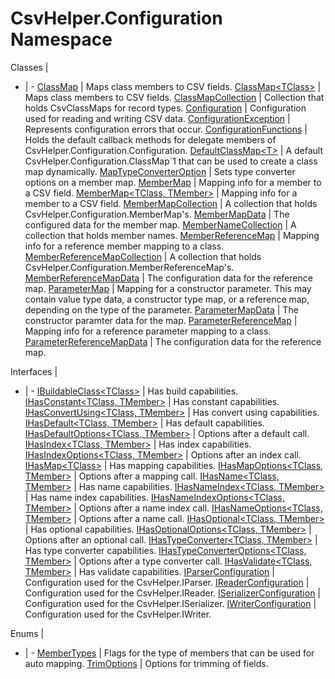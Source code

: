 # CsvHelper.Configuration Namespace

Classes | &nbsp;
- | -
[ClassMap](/api/CsvHelper.Configuration/ClassMap) | Maps class members to CSV fields.
[ClassMap&lt;TClass&gt;](/api/CsvHelper.Configuration/ClassMap2) | Maps class members to CSV fields.
[ClassMapCollection](/api/CsvHelper.Configuration/ClassMapCollection) | Collection that holds CsvClassMaps for record types.
[Configuration](/api/CsvHelper.Configuration/Configuration) | Configuration used for reading and writing CSV data.
[ConfigurationException](/api/CsvHelper.Configuration/ConfigurationException) | Represents configuration errors that occur.
[ConfigurationFunctions](/api/CsvHelper.Configuration/ConfigurationFunctions) | Holds the default callback methods for delegate members of CsvHelper.Configuration.Configuration.
[DefaultClassMap&lt;T&gt;](/api/CsvHelper.Configuration/DefaultClassMap1) | A default CsvHelper.Configuration.ClassMap`1 that can be used to create a class map dynamically.
[MapTypeConverterOption](/api/CsvHelper.Configuration/MapTypeConverterOption) | Sets type converter options on a member map.
[MemberMap](/api/CsvHelper.Configuration/MemberMap) | Mapping info for a member to a CSV field.
[MemberMap&lt;TClass, TMember&gt;](/api/CsvHelper.Configuration/MemberMap2) | Mapping info for a member to a CSV field.
[MemberMapCollection](/api/CsvHelper.Configuration/MemberMapCollection) | A collection that holds CsvHelper.Configuration.MemberMap's.
[MemberMapData](/api/CsvHelper.Configuration/MemberMapData) | The configured data for the member map.
[MemberNameCollection](/api/CsvHelper.Configuration/MemberNameCollection) | A collection that holds member names.
[MemberReferenceMap](/api/CsvHelper.Configuration/MemberReferenceMap) | Mapping info for a reference member mapping to a class.
[MemberReferenceMapCollection](/api/CsvHelper.Configuration/MemberReferenceMapCollection) | A collection that holds CsvHelper.Configuration.MemberReferenceMap's.
[MemberReferenceMapData](/api/CsvHelper.Configuration/MemberReferenceMapData) | The configuration data for the reference map.
[ParameterMap](/api/CsvHelper.Configuration/ParameterMap) | Mapping for a constructor parameter. This may contain value type data, a constructor type map, or a reference map, depending on the type of the parameter.
[ParameterMapData](/api/CsvHelper.Configuration/ParameterMapData) | The constructor paramter data for the map.
[ParameterReferenceMap](/api/CsvHelper.Configuration/ParameterReferenceMap) | Mapping info for a reference parameter mapping to a class.
[ParameterReferenceMapData](/api/CsvHelper.Configuration/ParameterReferenceMapData) | The configuration data for the reference map.

Interfaces | &nbsp;
- | -
[IBuildableClass&lt;TClass&gt;](/api/CsvHelper.Configuration/IBuildableClass1) | Has build capabilities.
[IHasConstant&lt;TClass, TMember&gt;](/api/CsvHelper.Configuration/IHasConstant2) | Has constant capabilities.
[IHasConvertUsing&lt;TClass, TMember&gt;](/api/CsvHelper.Configuration/IHasConvertUsing2) | Has convert using capabilities.
[IHasDefault&lt;TClass, TMember&gt;](/api/CsvHelper.Configuration/IHasDefault2) | Has default capabilities.
[IHasDefaultOptions&lt;TClass, TMember&gt;](/api/CsvHelper.Configuration/IHasDefaultOptions2) | Options after a default call.
[IHasIndex&lt;TClass, TMember&gt;](/api/CsvHelper.Configuration/IHasIndex2) | Has index capabilities.
[IHasIndexOptions&lt;TClass, TMember&gt;](/api/CsvHelper.Configuration/IHasIndexOptions2) | Options after an index call.
[IHasMap&lt;TClass&gt;](/api/CsvHelper.Configuration/IHasMap1) | Has mapping capabilities.
[IHasMapOptions&lt;TClass, TMember&gt;](/api/CsvHelper.Configuration/IHasMapOptions2) | Options after a mapping call.
[IHasName&lt;TClass, TMember&gt;](/api/CsvHelper.Configuration/IHasName2) | Has name capabilities.
[IHasNameIndex&lt;TClass, TMember&gt;](/api/CsvHelper.Configuration/IHasNameIndex2) | Has name index capabilities.
[IHasNameIndexOptions&lt;TClass, TMember&gt;](/api/CsvHelper.Configuration/IHasNameIndexOptions2) | Options after a name index call.
[IHasNameOptions&lt;TClass, TMember&gt;](/api/CsvHelper.Configuration/IHasNameOptions2) | Options after a name call.
[IHasOptional&lt;TClass, TMember&gt;](/api/CsvHelper.Configuration/IHasOptional2) | Has optional capabilities.
[IHasOptionalOptions&lt;TClass, TMember&gt;](/api/CsvHelper.Configuration/IHasOptionalOptions2) | Options after an optional call.
[IHasTypeConverter&lt;TClass, TMember&gt;](/api/CsvHelper.Configuration/IHasTypeConverter2) | Has type converter capabilities.
[IHasTypeConverterOptions&lt;TClass, TMember&gt;](/api/CsvHelper.Configuration/IHasTypeConverterOptions2) | Options after a type converter call.
[IHasValidate&lt;TClass, TMember&gt;](/api/CsvHelper.Configuration/IHasValidate2) | Has validate capabilities.
[IParserConfiguration](/api/CsvHelper.Configuration/IParserConfiguration) | Configuration used for the CsvHelper.IParser.
[IReaderConfiguration](/api/CsvHelper.Configuration/IReaderConfiguration) | Configuration used for the CsvHelper.IReader.
[ISerializerConfiguration](/api/CsvHelper.Configuration/ISerializerConfiguration) | Configuration used for the CsvHelper.ISerializer.
[IWriterConfiguration](/api/CsvHelper.Configuration/IWriterConfiguration) | Configuration used for the CsvHelper.IWriter.

Enums | &nbsp;
- | -
[MemberTypes](/api/CsvHelper.Configuration/MemberTypes) | Flags for the type of members that can be used for auto mapping.
[TrimOptions](/api/CsvHelper.Configuration/TrimOptions) | Options for trimming of fields.

